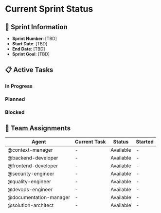 # Current Sprint Status

## 🎯 Sprint Information
- **Sprint Number**: [TBD]
- **Start Date**: [TBD]
- **End Date**: [TBD]
- **Sprint Goal**: [TBD]

## 📋 Active Tasks

### In Progress
<!-- Tasks currently being worked on -->

### Planned
<!-- Tasks planned for this sprint -->

### Blocked
<!-- Tasks with blockers -->

## 👥 Team Assignments

| Agent | Current Task | Status | Started |
|-------|-------------|--------|---------|
| @context-manager | - | Available | - |
| @backend-developer | - | Available | - |
| @frontend-developer | - | Available | - |
| @security-engineer | - | Available | - |
| @quality-engineer | - | Available | - |
| @devops-engineer | - | Available | - |
| @documentation-manager | - | Available | - |
| @solution-architect | - | Available | - |

## 🚧 Current Blockers

### Active Blockers
<!-- List current blockers and their impact -->

### Resolved Blockers
<!-- Recently resolved blockers for reference -->

## 📊 Sprint Metrics

- **Tasks Completed**: 0
- **Tasks In Progress**: 0
- **Tasks Remaining**: 0
- **Velocity**: [Calculate based on completed story points]
- **Sprint Health**: 🟢 Good / 🟡 At Risk / 🔴 Critical

## 🔄 Daily Updates

### [Date] - Day X
<!-- Daily progress notes -->

---

*This file is automatically updated during sprint activities*